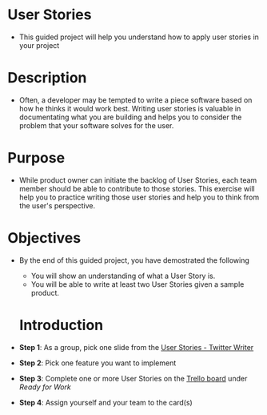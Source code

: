# User Stories

- This guided project will help you understand how to apply user stories in your project

# Description

- Often, a developer may be tempted to write a piece software based on how he thinks it would work best. 
Writing user stories is valuable in documentating what you are building and helps you to consider the problem that your software solves for the user.

# Purpose

- While product owner can initiate the backlog of User Stories, each team member should be able to contribute to those stories. This exercise will help you to practice writing those user stories and help you to think from the user's perspective. 

# Objectives

- By the end of this guided project, you have demostrated the following
  - You will show an understanding of what a User Story is.
  - You will be able to write at least two User Stories given a sample product.
  
  # Introduction
  
- **Step 1**: As a group, pick one slide from the [User Stories - Twitter Writer](https://docs.google.com/presentation/d/1Es9HsrOrt-xhayUA_sqj6oPrJ7rH5QpZJ53e1Y7gv5g/edit?usp=sharing)
- **Step 2**: Pick one feature you want to implement
- **Step 3**: Complete one or more User Stories on the [Trello board](https://trello.com/invite/b/0LPDrTpV/8ee8334c12e079b130b607cedc53b3f3/twitter-writer) under *Ready for Work*
- **Step 4**: Assign yourself and your team to the card(s)
